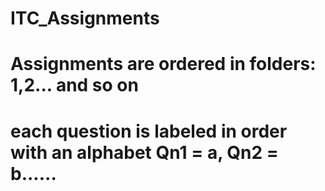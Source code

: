 # ITC_Assignments
# Assignments are ordered in folders: 1,2... and so on
# each question is labeled in order with an alphabet Qn1 = a, Qn2 = b......
